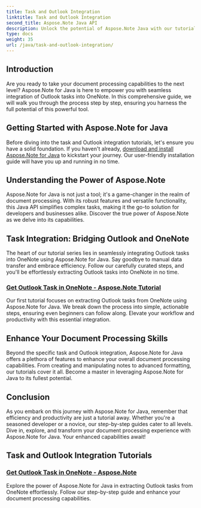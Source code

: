 ```yaml
---
title: Task and Outlook Integration
linktitle: Task and Outlook Integration
second_title: Aspose.Note Java API
description: Unlock the potential of Aspose.Note Java with our tutorials on integrating Outlook tasks into OneNote. Elevate your document processing skills with our tutorials.
type: docs
weight: 35
url: /java/task-and-outlook-integration/
---
```


## Introduction

Are you ready to take your document processing capabilities to the next level? Aspose.Note for Java is here to empower you with seamless integration of Outlook tasks into OneNote. In this comprehensive guide, we will walk you through the process step by step, ensuring you harness the full potential of this powerful tool.

## Getting Started with Aspose.Note for Java

Before diving into the task and Outlook integration tutorials, let's ensure you have a solid foundation. If you haven't already, [download and install Aspose.Note for Java](https://releases.aspose.com/note/java/) to kickstart your journey. Our user-friendly installation guide will have you up and running in no time.

## Understanding the Power of Aspose.Note

Aspose.Note for Java is not just a tool; it's a game-changer in the realm of document processing. With its robust features and versatile functionality, this Java API simplifies complex tasks, making it the go-to solution for developers and businesses alike. Discover the true power of Aspose.Note as we delve into its capabilities.

## Task Integration: Bridging Outlook and OneNote

The heart of our tutorial series lies in seamlessly integrating Outlook tasks into OneNote using Aspose.Note for Java. Say goodbye to manual data transfer and embrace efficiency. Follow our carefully curated steps, and you'll be effortlessly extracting Outlook tasks into OneNote in no time.

### [Get Outlook Task in OneNote - Aspose.Note Tutorial](./get-outlook-task/)

Our first tutorial focuses on extracting Outlook tasks from OneNote using Aspose.Note for Java. We break down the process into simple, actionable steps, ensuring even beginners can follow along. Elevate your workflow and productivity with this essential integration.

## Enhance Your Document Processing Skills

Beyond the specific task and Outlook integration, Aspose.Note for Java offers a plethora of features to enhance your overall document processing capabilities. From creating and manipulating notes to advanced formatting, our tutorials cover it all. Become a master in leveraging Aspose.Note for Java to its fullest potential.

## Conclusion

As you embark on this journey with Aspose.Note for Java, remember that efficiency and productivity are just a tutorial away. Whether you're a seasoned developer or a novice, our step-by-step guides cater to all levels. Dive in, explore, and transform your document processing experience with Aspose.Note for Java. Your enhanced capabilities await!
## Task and Outlook Integration Tutorials
### [Get Outlook Task in OneNote - Aspose.Note](./get-outlook-task/)
Explore the power of Aspose.Note for Java in extracting Outlook tasks from OneNote effortlessly. Follow our step-by-step guide and enhance your document processing capabilities.